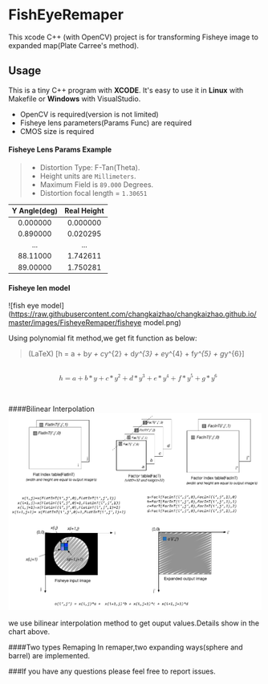 # FishEyeRemaper
This xcode C++ (with OpenCV) project is for transforming Fisheye image to expanded map(Plate Carree's method). 

## Usage
This is a tiny C++ program with **XCODE**. It's easy to use it in **Linux** with Makefile or **Windows** with VisualStudio.

* OpenCV is required(version is not limited)
* Fisheye lens parameters(Params Func) are required
* CMOS size is required


#### Fisheye Lens Params Example

> * Distortion Type: F-Tan(Theta).
> * Height units are `Millimeters`.
> * Maximum Field is `89.000` Degrees.
> * Distortion focal length = `1.30651`

|Y Angle(deg)|Real Height|
|:----------:|:---------:|
|  0.000000  |  0.000000 |
|  0.890000  |  0.020295 |
|    ...     |    ...    |
|  88.11000  |  1.742611 |
|  89.00000  |  1.750281 |

#### Fisheye len model
![fish eye model](https://raw.githubusercontent.com/changkaizhao/changkaizhao.github.io/master/images/FisheyeRemaper/fisheye model.png)

Using polynomial fit method,we get fit function as below:

>(LaTeX) \[h = a + b*y + c*y^{2} + d*y^{3} + e*y^{4} + f*y^{5} + g*y^{6}\]

<math xmlns="http://www.w3.org/1998/Math/MathML">
<mtable class="m-equation-square" displaystyle="true" style="display: block; margin-top: 1.0em; margin-bottom: 2.0em">
	<mtr>
		<mtd>
			<mspace width="6.0em" />
		</mtd>
		<mtd columnalign="left">
			<mi>h</mi>
			<mo>=</mo>
			<mi>a</mi>
			<mo>+</mo>
			<mi>b</mi>
			<mo>*</mo>
			<mi>y</mi>
			<mo>+</mo>
			<mi>c</mi>
			<mo>*</mo>
			<msup>
				<mi>y</mi>
				<mn>2</mn>
			</msup>
			<mo>+</mo>
			<mi>d</mi>
			<mo>*</mo>
			<msup>
				<mi>y</mi>
				<mn>3</mn>
			</msup>
			<mo>+</mo>
			<mi>e</mi>
			<mo>*</mo>
			<msup>
				<mi>y</mi>
				<mn>4</mn>
			</msup>
			<mo>+</mo>
			<mi>f</mi>
			<mo>*</mo>
			<msup>
				<mi>y</mi>
				<mn>5</mn>
			</msup>
			<mo>+</mo>
			<mi>g</mi>
			<mo>*</mo>
			<msup>
				<mi>y</mi>
				<mn>6</mn>
			</msup>
		</mtd>
	</mtr>
</mtable>
</math>


####Bilinear Interpolation
![Lookup table](https://raw.githubusercontent.com/changkaizhao/changkaizhao.github.io/master/images/FisheyeRemaper/chart.png)

we use bilinear interpolation method to get ouput values.Details show in the chart above.

####Two types Remaping
In remaper,two expanding ways(sphere and barrel) are implemented.


###If you have any questions please feel free to report issues.





